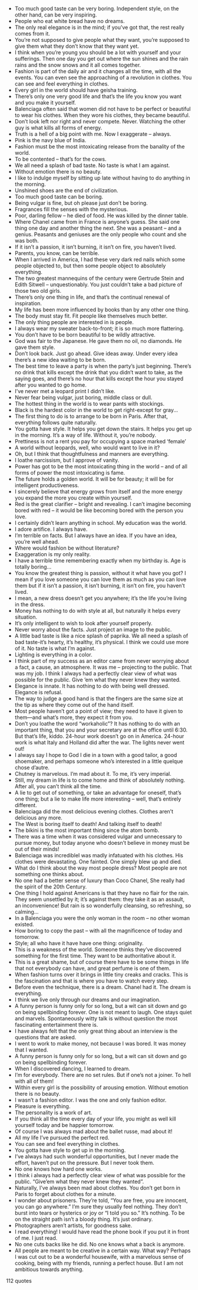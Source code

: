  - Too much good taste can be very boring. Independent style, on the other hand, can be very inspiring.
 - People who eat white bread have no dreams.
 - The only real elegance is in the mind; if you’ve got that, the rest really comes from it.
 - You’re not supposed to give people what they want, you’re supposed to give them what they don’t know that they want yet.
 - I think when you’re young you should be a lot with yourself and your sufferings. Then one day you get out where the sun shines and the rain rains and the snow snows and it all comes together.
 - Fashion is part of the daily air and it changes all the time, with all the events. You can even see the approaching of a revolution in clothes. You can see and feel everything in clothes.
 - Every girl in the world should have geisha training.
 - There’s only one very good life and that’s the life you know you want and you make it yourself.
 - Balenciaga often said that women did not have to be perfect or beautiful to wear his clothes. When they wore his clothes, they became beautiful.
 - Don’t look left nor right and never compete. Never. Watching the other guy is what kills all forms of energy.
 - Truth is a hell of a big point with me. Now I exaggerate – always.
 - Pink is the navy blue of India.
 - Fashion must be the most intoxicating release from the banality of the world.
 - To be contented – that’s for the cows.
 - We all need a splash of bad taste. No taste is what I am against.
 - Without emotion there is no beauty.
 - I like to indulge myself by sitting up late without having to do anything in the morning.
 - Unshined shoes are the end of civilization.
 - Too much good taste can be boring.
 - Being vulgar is fine, but oh please just don’t be boring.
 - Fragrances fill the senses with the mysterious.
 - Poor, darling fellow – he died of food. He was killed by the dinner table.
 - Where Chanel came from in France is anyone’s guess. She said one thing one day and another thing the next. She was a peasant – and a genius. Peasants and geniuses are the only people who count and she was both.
 - If it isn’t a passion, it isn’t burning, it isn’t on fire, you haven’t lived.
 - Parents, you know, can be terrible.
 - When I arrived in America, I had these very dark red nails which some people objected to, but then some people object to absolutely everything.
 - The two greatest mannequins of the century were Gertrude Stein and Edith Sitwell – unquestionably. You just couldn’t take a bad picture of those two old girls.
 - There’s only one thing in life, and that’s the continual renewal of inspiration.
 - My life has been more influenced by books than by any other one thing.
 - The body must stay fit. Fit people like themselves much better.
 - The only thing people are interested in is people.
 - I always wear my sweater back-to-front; it is so much more flattering.
 - You don’t have to be born beautiful to be wildly attractive.
 - God was fair to the Japanese. He gave them no oil, no diamonds. He gave them style.
 - Don’t look back. Just go ahead. Give ideas away. Under every idea there’s a new idea waiting to be born.
 - The best time to leave a party is when the party’s just beginning. There’s no drink that kills except the drink that you didn’t want to take, as the saying goes, and there’s no hour that kills except the hour you stayed after you wanted to go home.
 - I’ve never met a leopard print I didn’t like.
 - Never fear being vulgar, just boring, middle class or dull.
 - The hottest thing in the world is to wear pants with stockings.
 - Black is the hardest color in the world to get right-except for gray...
 - The first thing to do is to arrange to be born in Paris. After that, everything follows quite naturally.
 - You gotta have style. It helps you get down the stairs. It helps you get up in the morning. It’s a way of life. Without it, you’re nobody.
 - Prettiness is not a rent you pay for occupying a space marked ‘female’
 - A world without leopards, well, who would want to live in it?
 - Oh, but I think that thoughtfulness and manners are everything.
 - I loathe narcissism, but I approve of vanity.
 - Power has got to be the most intoxicating thing in the world – and of all forms of power the most intoxicating is fame.
 - The future holds a golden world. It will be for beauty; it will be for intelligent productiveness.
 - I sincerely believe that energy grows from itself and the more energy you expand the more you create within yourself.
 - Red is the great clarifier – bright and revealing. I can’t imagine becoming bored with red – it would be like becoming bored with the person you love.
 - I certainly didn’t learn anything in school. My education was the world.
 - I adore artifice. I always have.
 - I’m terrible on facts. But I always have an idea. If you have an idea, you’re well ahead.
 - Where would fashion be without literature?
 - Exaggeration is my only reality.
 - I have a terrible time remembering exactly when my birthday is. Age is totally boring...
 - You know the greatest thing is passion, without it what have you got? I mean if you love someone you can love them as much as you can love them but if it isn’t a passion, it isn’t burning, it isn’t on fire, you haven’t lived.
 - I mean, a new dress doesn’t get you anywhere; it’s the life you’re living in the dress.
 - Money has nothing to do with style at all, but naturally it helps every situation.
 - It’s only intelligent to wish to look after yourself properly.
 - Never worry about the facts. Just project an image to the public.
 - A little bad taste is like a nice splash of paprika. We all need a splash of bad taste-it’s hearty, it’s healthy, it’s physical. I think we could use more of it. No taste is what I’m against.
 - Lighting is everything in a color.
 - I think part of my success as an editor came from never worrying about a fact, a cause, an atmosphere. It was me – projecting to the public. That was my job. I think I always had a perfectly clear view of what was possible for the public. Give ’em what they never knew they wanted.
 - Elegance is innate. It has nothing to do with being well dressed. Elegance is refusal.
 - The way to judge a good hand is that the fingers are the same size at the tip as where they come out of the hand itself.
 - Most people haven’t got a point of view; they need to have it given to them––and what’s more, they expect it from you.
 - Don’t you loathe the word “workaholic”? It has nothing to do with an important thing, that you and your secretary are at the office until 6:30. But that’s life, kiddo. 24-hour work doesn’t go on in America. 24-hour work is what Italy and Holland did after the war. The lights never went out!
 - I always say I hope to God I die in a town with a good tailor, a good shoemaker, and perhaps someone who’s interested in a little quelque chose d’autre.
 - Chutney is marvelous. I’m mad about it. To me, it’s very imperial.
 - Still, my dream in life is to come home and think of absolutely nothing. After all, you can’t think all the time.
 - A lie to get out of something, or take an advantage for oneself, that’s one thing; but a lie to make life more interesting – well, that’s entirely different.
 - Balenciaga did the most delicious evening clothes. Clothes aren’t delicious any more.
 - The West is boring itself to death! And talking itself to death!
 - The bikini is the most important thing since the atom bomb.
 - There was a time when it was considered vulgar and unnecessary to pursue money, but today anyone who doesn’t believe in money must be out of their minds!
 - Balenciaga was incredibleI was madly infatuated with his clothes. His clothes were devastating. One fainted. One simply blew up and died.
 - What do I think about the way most people dress? Most people are not something one thinks about.
 - No one had a better sense of luxury than Coco Chanel, She really had the spirit of the 20th Century.
 - One thing I hold against Americans is that they have no flair for the rain. They seem unsettled by it; it’s against them: they take it as an assault, an inconvenience! But rain is so wonderfully cleansing, so refreshing, so calming...
 - In a Balenciaga you were the only woman in the room – no other woman existed.
 - How boring to copy the past – with all the magnificence of today and tomorrow.
 - Style; all who have it have have one thing: originality.
 - This is a weakness of the world. Someone thinks they’ve discovered something for the first time. They want to be authoritative about it.
 - This is a great shame, but of course there have to be some things in life that not everybody can have, and great perfume is one of them.
 - When fashion turns over it brings in little tiny creaks and cracks. This is the fascination and that is where you have to watch every step.
 - Before even the technique, there is a dream. Chanel had it. The dream is everything.
 - I think we live only through our dreams and our imagination.
 - A funny person is funny only for so long, but a wit can sit down and go on being spellbinding forever. One is not meant to laugh. One stays quiet and marvels. Spontaneously witty talk is without question the most fascinating entertainment there is.
 - I have always felt that the only great thing about an interview is the questions that are asked.
 - I went to work to make money, not because I was bored. It was money that I wanted.
 - A funny person is funny only for so long, but a wit can sit down and go on being spellbinding forever.
 - When I discovered dancing, I learned to dream.
 - I’m for everybody. There are no set rules. But if one’s not a joiner. To hell with all of them!
 - Within every girl is the possibility of arousing emotion. Without emotion there is no beauty.
 - I wasn’t a fashion editor. I was the one and only fashion editor.
 - Pleasure is everything.
 - The personality is a work of art.
 - If you think all the time every day of your life, you might as well kill yourself today and be happier tomorrow.
 - Of course I was always mad about the ballet russe, mad about it!
 - All my life I’ve pursued the perfect red.
 - You can see and feel everything in clothes.
 - You gotta have style to get up in the morning.
 - I’ve always had such wonderful opportunities, but I never made the effort, haven’t put on the pressure. But I never took them.
 - No one knows how hard one works.
 - I think i always had a perfectly clear view of what was possible for the public. “Give’em what they never knew they wanted”.
 - Naturally, I’ve always been mad about clothes. You don’t get born in Paris to forget about clothes for a minute.
 - I wonder about prisoners. They’re told, “You are free, you are innocent, you can go anywhere.” I’m sure they usually feel nothing. They don’t burst into tears or hysterics or joy or “I told you so.” It’s nothing. To be on the straight path isn’t a bloody thing. It’s just ordinary.
 - Photographers aren’t artists, for goodness sake.
 - I read everything! I would have read the phone book if you put it in front of me. I just read.
 - No one cuts backs like he did. No one knows what a back is anymore.
 - All people are meant to be creative in a certain way. What way? Perhaps I was cut out to be a wonderful housewife, with a marvelous sense of cooking, being with my friends, running a perfect house. But I am not ambitious towards anything.

112 quotes